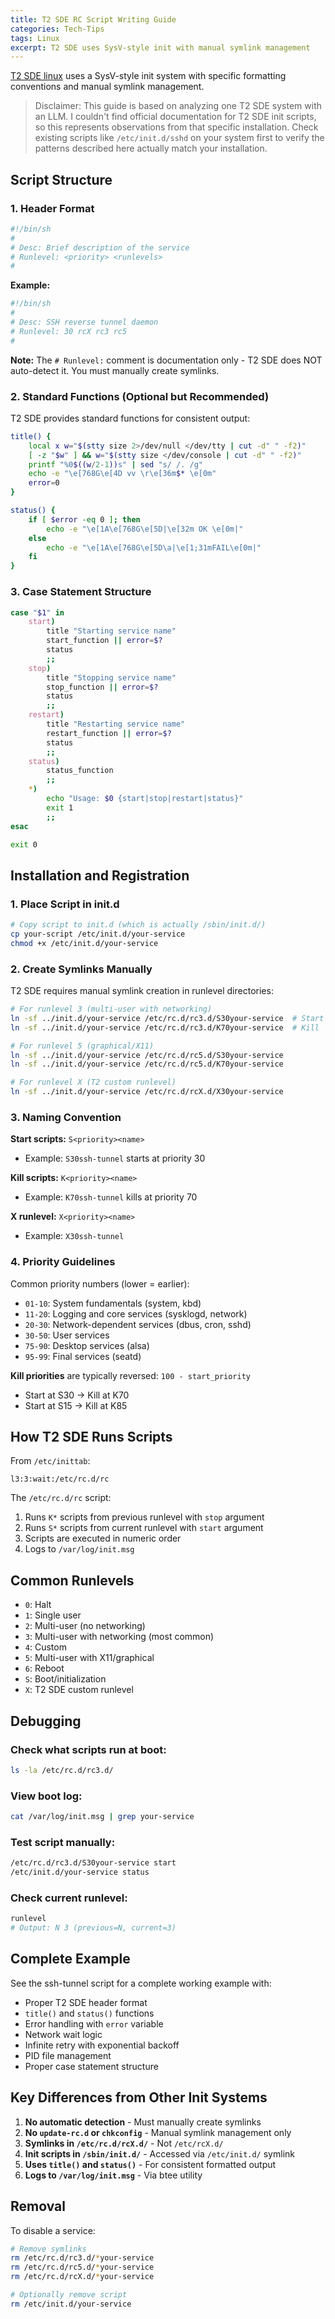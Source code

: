 ```yaml
---
title: T2 SDE RC Script Writing Guide
categories: Tech-Tips
tags: Linux
excerpt: T2 SDE uses SysV-style init with manual symlink management
---
```


[T2 SDE linux](https://t2linux.com) uses a SysV-style init system with specific formatting conventions and manual symlink management.

> Disclaimer: 
> This guide is based on analyzing one T2 SDE system with an LLM. I couldn't find official documentation for T2 SDE init scripts, so this represents observations from that specific installation. Check existing scripts like `/etc/init.d/sshd` on your system first to verify the patterns described here actually match your installation.

## Script Structure

### 1. Header Format
```bash
#!/bin/sh
#
# Desc: Brief description of the service
# Runlevel: <priority> <runlevels>
#
```

**Example:**
```bash
#!/bin/sh
#
# Desc: SSH reverse tunnel daemon
# Runlevel: 30 rcX rc3 rc5
#
```

**Note:** The `# Runlevel:` comment is documentation only - T2 SDE does NOT auto-detect it. You must manually create symlinks.

### 2. Standard Functions (Optional but Recommended)

T2 SDE provides standard functions for consistent output:

```bash
title() {
    local x w="$(stty size 2>/dev/null </dev/tty | cut -d" " -f2)"
    [ -z "$w" ] && w="$(stty size </dev/console | cut -d" " -f2)"
    printf "%0$((w/2-1))s" | sed "s/ /. /g"
    echo -e "\e[768G\e[4D vv \r\e[36m$* \e[0m"
    error=0
}

status() {
    if [ $error -eq 0 ]; then
        echo -e "\e[1A\e[768G\e[5D|\e[32m OK \e[0m|"
    else
        echo -e "\e[1A\e[768G\e[5D\a|\e[1;31mFAIL\e[0m|"
    fi
}
```

### 3. Case Statement Structure

```bash
case "$1" in
    start)
        title "Starting service name"
        start_function || error=$?
        status
        ;;
    stop)
        title "Stopping service name"
        stop_function || error=$?
        status
        ;;
    restart)
        title "Restarting service name"
        restart_function || error=$?
        status
        ;;
    status)
        status_function
        ;;
    *)
        echo "Usage: $0 {start|stop|restart|status}"
        exit 1
        ;;
esac

exit 0
```

## Installation and Registration

### 1. Place Script in init.d
```bash
# Copy script to init.d (which is actually /sbin/init.d/)
cp your-script /etc/init.d/your-service
chmod +x /etc/init.d/your-service
```

### 2. Create Symlinks Manually

T2 SDE requires manual symlink creation in runlevel directories:

```bash
# For runlevel 3 (multi-user with networking)
ln -sf ../init.d/your-service /etc/rc.d/rc3.d/S30your-service  # Start
ln -sf ../init.d/your-service /etc/rc.d/rc3.d/K70your-service  # Kill

# For runlevel 5 (graphical/X11)
ln -sf ../init.d/your-service /etc/rc.d/rc5.d/S30your-service
ln -sf ../init.d/your-service /etc/rc.d/rc5.d/K70your-service

# For runlevel X (T2 custom runlevel)
ln -sf ../init.d/your-service /etc/rc.d/rcX.d/X30your-service
```

### 3. Naming Convention

**Start scripts:** `S<priority><name>`
- Example: `S30ssh-tunnel` starts at priority 30

**Kill scripts:** `K<priority><name>`
- Example: `K70ssh-tunnel` kills at priority 70

**X runlevel:** `X<priority><name>`
- Example: `X30ssh-tunnel`

### 4. Priority Guidelines

Common priority numbers (lower = earlier):
- `01-10`: System fundamentals (system, kbd)
- `11-20`: Logging and core services (sysklogd, network)
- `20-30`: Network-dependent services (dbus, cron, sshd)
- `30-50`: User services
- `75-90`: Desktop services (alsa)
- `95-99`: Final services (seatd)

**Kill priorities** are typically reversed: `100 - start_priority`
- Start at S30 → Kill at K70
- Start at S15 → Kill at K85

## How T2 SDE Runs Scripts

From `/etc/inittab`:
```
l3:3:wait:/etc/rc.d/rc
```

The `/etc/rc.d/rc` script:
1. Runs `K*` scripts from previous runlevel with `stop` argument
2. Runs `S*` scripts from current runlevel with `start` argument
3. Scripts are executed in numeric order
4. Logs to `/var/log/init.msg`

## Common Runlevels

- `0`: Halt
- `1`: Single user
- `2`: Multi-user (no networking)
- `3`: Multi-user with networking (most common)
- `4`: Custom
- `5`: Multi-user with X11/graphical
- `6`: Reboot
- `S`: Boot/initialization
- `X`: T2 SDE custom runlevel

## Debugging

### Check what scripts run at boot:
```bash
ls -la /etc/rc.d/rc3.d/
```

### View boot log:
```bash
cat /var/log/init.msg | grep your-service
```

### Test script manually:
```bash
/etc/rc.d/rc3.d/S30your-service start
/etc/init.d/your-service status
```

### Check current runlevel:
```bash
runlevel
# Output: N 3 (previous=N, current=3)
```

## Complete Example

See the ssh-tunnel script for a complete working example with:
- Proper T2 SDE header format
- `title()` and `status()` functions
- Error handling with `error` variable
- Network wait logic
- Infinite retry with exponential backoff
- PID file management
- Proper case statement structure

## Key Differences from Other Init Systems

1. **No automatic detection** - Must manually create symlinks
2. **No `update-rc.d` or `chkconfig`** - Manual symlink management only
3. **Symlinks in `/etc/rc.d/rcX.d/`** - Not `/etc/rcX.d/`
4. **Init scripts in `/sbin/init.d/`** - Accessed via `/etc/init.d/` symlink
5. **Uses `title()` and `status()`** - For consistent formatted output
6. **Logs to `/var/log/init.msg`** - Via btee utility

## Removal

To disable a service:
```bash
# Remove symlinks
rm /etc/rc.d/rc3.d/*your-service
rm /etc/rc.d/rc5.d/*your-service
rm /etc/rc.d/rcX.d/*your-service

# Optionally remove script
rm /etc/init.d/your-service
```
